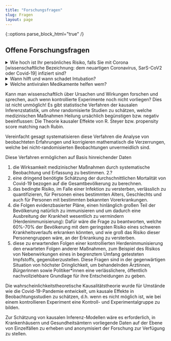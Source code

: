 ```yaml
---
title: "Forschungsfragen"
slug: Fragen
layout: page
---
```

{::options parse_block_html="true" /}
## Offene Forschungsfragen
<details><summary markdown="span">Wie hoch ist Ihr persönliches Risiko, falls Sie mit Corona [wissenschaftliche Bezeichnung: dem neuartigen Coronavirus, SarS-CoV2 oder Covid-19] infiziert sind?</summary>
Es ist Gegenstand der Diskussion, in welchem Ausmaß Menschen "an" oder "mit" Covid-19 versterben.
Die Frage ist, ob Corona *ursächlich* war für das Versterben einer Person, oder ob die Person nicht in einem überschaubaren Zeitraum ohnehin gestorben wäre. Damit zusammen hängt die Frage, wie gefährlich Covid-19 im Vergleich zu beispielsweise Influenza ist.
Obwohl diese Frage relevant ist, um die getroffenen Maßnahmen zu beurteilen [inwiefern? Berechtigung? Verhältnismäßigkeit?], ist sie anhand der veröffentlichten Zahlen leider nicht zu beantworten [Übersterblichkeit??].
Antikörpertests auf einer representativ ausgewählten Gruppe von Menschen können diese Frage statistisch klären. Bisher wurde die Frage in erster Linie auf Grundlage des Expertenwissens durch das Urteil des begutachtenden Pathologen durch Obduktionen geklärt.
</details>


<details><summary markdown="span">Wann hilft und wann schadet Intubation?</summary>
Die Ärzt*innen [würde raten, konsequent zu *gendern] in den Intensivstationen müssen täglich Behandlungsentscheidungen treffen. Sie treffen diese aufgrund ihrer Erfahrung mit anderen Lungenerkrankungen. Es gibt allerdings zahlreiche Berichte, dass Covid-19 sich bedeutend von anderen Krankkeiten unterscheidet. Der Austausch von Ärzt*innen untereinander findet derzeit statt, aber nicht in systematischer, technisch unterstützter Weise.
Beispielsweise traten einige Ärzt*innen in Europa und den USA an die Öffentlichkeit, und berichteten über Ihre Erfahrungen mit dem Intubieren bei an Covid-19 erkrankten Patienten:
Sie äußerten sich überrascht, dass selbst bei niedriger Sauerstoffsättigung von ca. 50% viele ihrer Patienten ohne Intubation die Krankheit überstehen, jedoch die intubierten Patienten zumeist versterben
([New York Times Artikel](https://www.nytimes.com/2020/04/14/nyregion/new-york-coronavirus.html){:target="_blank"},
[New York Times @ YouTube](https://www.youtube.com/watch?v=bp5RMutCNoI){:target="_blank"}).
</details>

<details><summary markdown="span">Welche antiviralen Medikamente helfen wem?</summary>
Ärzte lernen von den Beobachtungen während ihrer Arbeit und - in einer neuen Pandemie - durch Versuch, Irrtum und Erfolg.
Diese Erfahrungen können randomisierte Studien zur Wirksamkeit der Intubationsbehandlung anregen.
Aber der übliche kontrollierte Forschungsprozess braucht Zeit und erfodert unter anderem  sorgfältig ethische Abwägungen, wie... (vgl. Drosten.
Heute gibt es diese wissenschaftlichen, randomisierten Studien zum Behandlungserfolg von Interventionen noch nicht
In dieser katastrophalen Situation ist es besonders wichtig, nicht nur Erfahrungsberichte zu teilen oder auf kontrollierte Studien zu warten. 
Bis dahin könnten Informationen über Interventionen und deren Erfolg systematisch mit einer Erkrankungs-Datenspende gesammelt werden, um so wissenschaftliche Einschätzungen der Situation zu erhalten.
</details>

Kann man wissenschaftlich über Ursachen und Wirkungen forschen und sprechen, auch wenn kontrollierte Experimente noch nicht vorliegen?
Dies ist nicht unmöglich!
Es gibt statistische Verfahren der kausalen Inferenzstatistik, um *ohne* randomisierte Studien zu schätzen, welche medizinischen Maßnahmen Heilung ursächlich begünstigen bzw. negativ beeinflussen:
Die Theorie kausaler Effekte von R. Steyer bzw. propensity score matching nach Rubin.

Vereinfacht gesagt systematisieren diese Verfahren die Analyse von beobachteten Erfahrungen und korrigieren mathematisch die Verzerrungen, welche bei nicht-randomisierten Beobachtungen unvermeidlich sind.

Diese Verfahren ermöglichen auf Basis hinreichender Daten 
1. die Wirksamkeit medizinischer Maßnahmen durch systematische Beobachtung und Erfassung zu bestimmen.
2.?
3. eine dringend benötigte Schätzung der durchschnittlichen Mortalität von Covid-19 bezogen auf die Gesamtbevölkerung zu berechnen.
4. das bedingte Risiko, im Falle einer Infektion zu versterben, verlässlich zu quantifizieren, für Personen eines bestimmten Alters, Geschlechts und auch für Personen mit bestimmten bekannten Vorerkrankungen.
5. die Folgen evidenzbasierter Pläne, einen hinlänglich großen Teil der Bevölkerung natürlich zu immunisieren und um dadurch eine Ausbreitung der Krankheit wesentlich zu vermindern (Herdenimmunisierung): Dafür wäre die Frage zu beantworten, welche 60%-70% der Bevölkerung mit dem geringsten Risiko eines schweren Krankheitsverlaufs erkranken könnten, und wie groß das Risiko dieser Personengruppen wäre, an der Erkrankung zu versterben.
6. diese zu erwartenden Folgen einer kontrollierten Herdenimmunisierung den erwarteten Folgen anderer Maßnahmen, zum Beispiel des Risikos von Nebenwirkungen eines in begrenztem Umfang getesteten Impfstoffs, gegenüberzustellen.
Diese Fragen sind in der gegenwärtigen Situation von höchster Dringlichkeit, um behandelnden Ärzt*innen, Bürger*innen sowie Politiker*innen eine verlässlichere, öffentlich nachvollziehbare Grundlage für ihre Entscheidungen zu geben.

Die wahrscheinlichkeitstheoretische Kausalitätstheorie wurde für Umstände wie die Covid-19-Pandemie entwickelt, um kausale Effekte in Beobachtungsstudien zu schätzen, d.h. wenn es nicht möglich ist, wie bei einem kontrollieren Experiment eine Kontroll- und Experimentalgruppe zu bilden.
 <!-- erlaubt es auf Basis nicht experimentell und randomisiert erhobener Daten ursächliche Effekte zu schätzen.Sie  -->
 <!-- , beispielsweise aus ethischen oder ökonomischen Gründen. -->
Zur Schätzung von kausalen Inferenz-Modellen wäre es erforderlich, in Krankenhäusern und Gesundheitsämtern vorliegende Daten auf der Ebene von Einzelfällen zu erheben und anonymisiert der Forschung zur Verfügung zu stellen.

